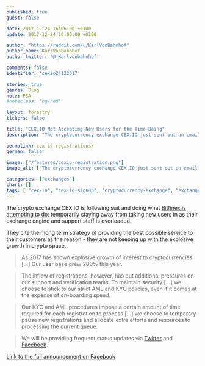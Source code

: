 ```yaml
---
published: true
guest: false

date: 2017-12-24 16:06:00 +0100
update: 2017-12-24 16:06:00 +0100

author: "https://reddit.com/u/KarlVonBahnhof"
author_name: KarlVonBahnhof
author_twitter: '@_Karlvonbahnhof'

comments: false
identifier: 'cexio24122017'

stories: true
genres: Blog
note: PSA
#noteclass: 'bg-red'

layout: forestry
tickers: false

title: "CEX.IO Not Accepting New Users for the Time Being"
description: "The cryptocurrency exchange CEX.IO just sent out an email they are temporarily not accepting new users to the platform."

permalink: cex-io-registrations/
german: false

image: ["/features/cexio-registration.png"]
image_alt: ["The cryptocurrency exchange CEX.IO just sent out an email they are temporarily not accepting new users to the platform."]

categories: ["exchanges"]
chart: []
tags: [ "cex-io", "cex-io-signup", "cryptocurrency-exchange", "exchange-issues"]
---
```


The crypto exchange CEX.IO is following suit and doing what <a class="intern" href="/bitfinex-referrals-stopped">Bitfinex is attempting to do</a>: temporarily staying away from taking new users in as their exchange engine and support staff is overloaded.

They cite their long term strategy of providing the best possible service to their customers as the reason - they are not keeping up with the explosive growth in crypto space.

> As 2017 has shown explosive growth of interest to cryptocurrencies [...] Our user base grew 200% this year.

> The inflow of registrations, however, has put additional pressures on our support and verification teams. To maintain security [...] we choose to stick to our strict AML and KYC policies, even if it comes at the expense of on-boarding speed.

> Our KYC and AML procedures impose a certain amount of time required for each registration to process [...] we choose to temporary pause new registrations and allocate extra efforts and resources to processing the current queue.

> We will be providing frequent status updates via [Twitter](https://twitter.com/cex_io) and [Facebook](https://www.facebook.com/CEX.IO/).

[Link to the full announcement on Facebook](https://www.facebook.com/CEX.IO/photos/pb.420149274752615.-2207520000.1514128428./1291581800942687/?type=3&theater)

